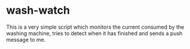 # wash-watch
This is a very simple script which monitors the current consumed by the washing machine, tries to detect when it has finished and sends a push message to me.
